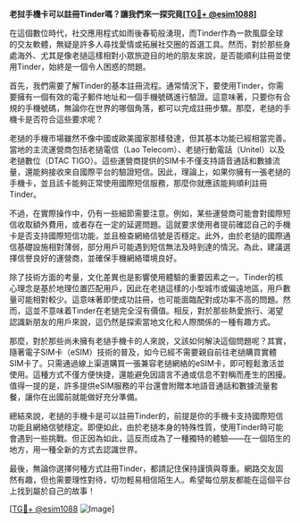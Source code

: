**老挝手機卡可以註冊Tinder嗎？讓我們來一探究竟[[TG💪+ @esim1088](https://t.me/s/esim1088)]**

在這個數位時代，社交應用程式如雨後春筍般湧現，而Tinder作為一款風靡全球的交友軟體，無疑是許多人尋找愛情或拓展社交圈的首選工具。然而，對於那些身處海外、尤其是像老撾這樣相對小眾旅遊目的地的朋友來說，是否能順利註冊並使用Tinder，始終是一個令人困惑的問題。

首先，我們需要了解Tinder的基本註冊流程。通常情況下，要使用Tinder，你需要擁有一個有效的電子郵件地址和一個手機號碼進行驗證。這意味著，只要你有合規的手機號碼，無論你在世界的哪個角落，都可以完成註冊步驟。那麼，老撾的手機卡是否符合這些要求呢？

老撾的手機市場雖然不像中國或歐美國家那樣發達，但其基本功能已經相當完善。當地的主流運營商包括老撾電信（Lao Telecom）、老撾行動電話（Unitel）以及老撾數位（DTAC TIGO）。這些運營商提供的SIM卡不僅支持語音通話和數據流量，還能夠接收來自國際平台的驗證短信。因此，理論上，如果你擁有一張老撾的手機卡，並且該卡能夠正常使用國際短信服務，那麼你就應該能夠順利註冊Tinder。

不過，在實際操作中，仍有一些細節需要注意。例如，某些運營商可能會對國際短信收取額外費用，或者存在一定的延遲問題。這就要求使用者提前確認自己的手機卡是否支持國際短信功能，並且檢查網絡信號是否穩定。此外，由於老撾的國際通信基礎設施相對薄弱，部分用戶可能遇到短信無法及時到達的情況。為此，建議選擇信譽良好的運營商，並確保手機網絡環境良好。

除了技術方面的考量，文化差異也是影響使用體驗的重要因素之一。Tinder的核心理念是基於地理位置匹配用戶，因此在老撾這樣的小型城市或偏遠地區，用戶數量可能相對較少。這意味著即使成功註冊，也可能面臨配對成功率不高的問題。然而，這並不意味着Tinder在老撾完全沒有價值。相反，對於那些熱愛旅行、渴望認識新朋友的用戶來說，這仍然是探索當地文化和人際關係的一種有趣方式。

那麼，對於那些尚未擁有老撾手機卡的人來說，又該如何解決這個問題呢？其實，隨著電子SIM卡（eSIM）技術的普及，如今已經不需要親自前往老撾購買實體SIM卡了。只需通過線上渠道購買一張兼容老撾網絡的eSIM卡，即可輕鬆激活並使用。這種方式不僅方便快捷，還能避免因語言不通或信息不對稱而產生的困擾。值得一提的是，許多提供eSIM服務的平台還會附贈本地語音通話和數據流量套餐，讓你在出國前就能做好充分準備。

總結來說，老撾的手機卡是可以註冊Tinder的，前提是你的手機卡支持國際短信功能且網絡信號穩定。即便如此，由於老撾本身的特殊性質，使用Tinder時可能會遇到一些挑戰。但正因為如此，這反而成為了一種獨特的體驗——在一個陌生的地方，用一種全新的方式去認識世界。

最後，無論你選擇何種方式註冊Tinder，都請記住保持謹慎與尊重。網路交友固然有趣，但也需要理性對待，切勿輕易相信陌生人。希望每位朋友都能在這個平台上找到屬於自己的故事！

[[TG💪+ @esim1088](https://t.me/s/esim1088) ![Image](https://i.postimg.cc/4NQfJmqS/Snipaste-2025-05-13-00-14-12.png)]